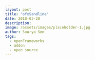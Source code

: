 ```yaml
---
layout: post
title: "ofxSandline"
date: 2018-03-20
description:
image: /assets/images/placeholder-1.jpg
author: Sourya Sen
tags:
  - openFrameworks
  - addon
  - open source
---
```

